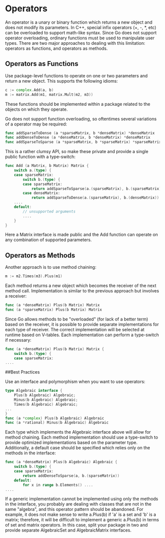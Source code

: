 # Operators

An operator is a unary or binary function which returns a new object and does not modify its parameters. In C++, special infix operators (+, -, *, etc) can be overloaded to support math-like syntax. Since Go does not support operator overloading, ordinary functions must be used to manipulate user types. There are two major approaches to dealing with this limitation: operators as functions, and operators as methods.

## Operators as Functions

Use package-level functions to operate on one or two parameters and return a new object.  This supports the following idioms:

```go
c := complex.Add(a, b)
m := matrix.Add(m1, matrix.Mult(m2, m3))

```

These functions should be implemented within a package related to the objects on which they operate.

Go does not support function overloading, so oftentimes several variations of a operator may be required:

```go
func addSparseToDense (a *sparseMatrix, b *denseMatrix) *denseMatrix
func addDenseToDense (a *denseMatrix, b *denseMatrix) *denseMatrix
func addSparseToSparse (a *sparseMatrix, b *sparseMatrix) *sparseMatrix
```
This is a rather clumsy API, so make these private and provide a single public function with a type-switch:

```go
func Add (a Matrix, b Matrix) Matrix {
    switch a.(type) {
    case sparseMatrix:
        switch b.(type) {
        case sparseMatrix:
            return addSparseToSparse(a.(sparseMatrix), b.(sparseMatrix))
        case denseMatrix:
            return addSparseToDense(a.(sparseMatrix), b.(denseMatrix))
    ....
    default:
        // unsupported arguments
        ....
    }
}
```
Here a Matrix interface is made public and the Add function can operate on any combination of supported parameters.

## Operators as Methods

Another approach is to use method chaining:

```go
m := m2.Times(m3).Plus(m1)
```
Each method returns a new object which becomes the receiver of the next method call.  Implementation is similar to the previous approach but involves a receiver:
```go
func (a *denseMatrix) Plus(b Matrix) Matrix
func (a *sparseMatrix) Plus(b Matrix) Matrix
```
Since Go allows methods to be "overloaded" (for lack of a better term) based on the receiver, it is possible to provide separate implementations for each type of receiver.  The correct implementation will be selected at runtime based on V-tables.  Each implementation can perform a type-switch if necessary:
```go
func (a *denseMatrix) Plus(b Matrix) Matrix {
    switch b.(type) {
    case sparseMatrix:
....
```
##Best Practices

Use an interface and polymorphism when you want to use operators:

```go
type Algebraic interface {
    Plus(b Algebraic) Algebraic;
    Minus(b Algebraic) Algebraic;
    Times(b Algebraic) Algebraic;
...
}
func (a *complex) Plus(b Algebraic) Algebraic
func (a *rational) Minus(b Algebraic) Algebraic
```
Each type which implements the Algebraic interface above will allow for method chaining.  Each method implementation should use a type-switch to provide optimized implementations based on the parameter type.  Additionally, a default case should be specified which relies only on the methods in the interface:

```go
func (a *denseMatrix) Plus(b Algebraic) Algebraic {
    switch b.(type) {
    case sparseMatrix:
        return addDenseToSparse(a, b.(sparseMatrix))
    default:
        for x in range b.Elements() ....
....
```
If a generic implementation cannot be implemented using only the methods in the interface, you probably are dealing with classes that are not in the same "algebra", and this operator pattern should be abandoned.  For example, it does not make sense to write a.Plus(b) if 'a' is a set and 'b' is a matrix; therefore, it will be difficult to implement a generic a.Plus(b) in terms of set and matrix operators.  In this case, split your package in two and provide separate AlgebraicSet and AlgebraicMatrix interfaces.
